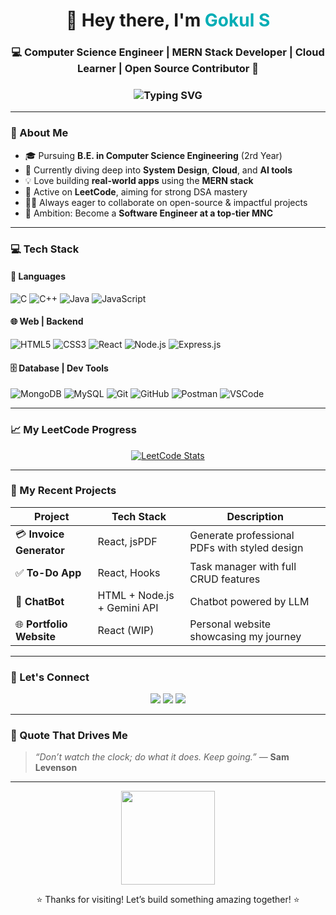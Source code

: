 <!-- Profile README -->

<h1 align="center">👋 Hey there, I'm <span style="color:#00ADB5">Gokul S</span></h1>
<h3 align="center">💻 Computer Science Engineer | MERN Stack Developer | Cloud Learner | Open Source Contributor 🚀</h3>
<div align="center">
  <h3>
    <img src="https://readme-typing-svg.herokuapp.com?font=Fira+Code&size=22&pause=1000&color=00ADB5&center=true&vCenter=true&width=450&lines=I+am+a+Full+Stack+Developer;Software+Engineer;Always+Learning+New+Tech+💻" alt="Typing SVG" />
  </h3>
</div>


---

### 🧠 About Me

- 🎓 Pursuing **B.E. in Computer Science Engineering** (2rd Year)  
- 🚀 Currently diving deep into **System Design**, **Cloud**, and **AI tools**
- 💡 Love building **real-world apps** using the **MERN stack**
- 🔭 Active on **LeetCode**, aiming for strong DSA mastery  
- 👨‍💻 Always eager to collaborate on open-source & impactful projects
- 🎯 Ambition: Become a **Software Engineer at a top-tier MNC**

---

### 💻 Tech Stack

#### 💬 Languages  
![C](https://img.shields.io/badge/C-00599C?style=for-the-badge&logo=c&logoColor=white)
![C++](https://img.shields.io/badge/C++-00599C?style=for-the-badge&logo=c%2B%2B&logoColor=white)
![Java](https://img.shields.io/badge/Java-ED8B00?style=for-the-badge&logo=java&logoColor=white)
![JavaScript](https://img.shields.io/badge/JavaScript-F7DF1E?style=for-the-badge&logo=javascript&logoColor=black)

#### 🌐 Web | Backend  
![HTML5](https://img.shields.io/badge/HTML5-E34F26?style=for-the-badge&logo=html5&logoColor=white)
![CSS3](https://img.shields.io/badge/CSS3-1572B6?style=for-the-badge&logo=css3&logoColor=white)
![React](https://img.shields.io/badge/React-20232A?style=for-the-badge&logo=react&logoColor=61DAFB)
![Node.js](https://img.shields.io/badge/Node.js-339933?style=for-the-badge&logo=node.js&logoColor=white)
![Express.js](https://img.shields.io/badge/Express.js-000000?style=for-the-badge&logo=express&logoColor=white)

#### 🗄️ Database | Dev Tools  
![MongoDB](https://img.shields.io/badge/MongoDB-4EA94B?style=for-the-badge&logo=mongodb&logoColor=white)
![MySQL](https://img.shields.io/badge/MySQL-00758F?style=for-the-badge&logo=mysql&logoColor=white)
![Git](https://img.shields.io/badge/Git-F05032?style=for-the-badge&logo=git&logoColor=white)
![GitHub](https://img.shields.io/badge/GitHub-181717?style=for-the-badge&logo=github&logoColor=white)
![Postman](https://img.shields.io/badge/Postman-FF6C37?style=for-the-badge&logo=postman&logoColor=white)
![VSCode](https://img.shields.io/badge/VSCode-007ACC?style=for-the-badge&logo=visual-studio-code&logoColor=white)

---

### 📈 My LeetCode Progress

<p align="center">
  <a href="https://leetcode.com/go_123/">
    <img src="https://leetcard.jacoblin.cool/go_123?theme=dark&font=Karma&ext=heatmap" alt="LeetCode Stats" />
  </a>
</p>

---

### 🚀 My Recent Projects

| Project | Tech Stack | Description |
|--------|------------|-------------|
| 💳 **Invoice Generator** | React, jsPDF | Generate professional PDFs with styled design |
| ✅ **To-Do App** | React, Hooks | Task manager with full CRUD features |
| 🤖 **ChatBot** | HTML + Node.js + Gemini API | Chatbot powered by LLM |
| 🌐 **Portfolio Website** | React (WIP) | Personal website showcasing my journey |

---

### 🔗 Let's Connect

<p align="center">
  <a href="https://www.linkedin.com/in/gokul-sg-94819432a"><img src="https://img.shields.io/badge/LinkedIn-blue?style=for-the-badge&logo=linkedin" /></a>
  <a href="https://leetcode.com/go_123/"><img src="https://img.shields.io/badge/LeetCode-orange?style=for-the-badge&logo=leetcode&logoColor=white" /></a>
  <a href="mailto:sggokul762@gmail.com"><img src="https://img.shields.io/badge/Email-D14836?style=for-the-badge&logo=gmail&logoColor=white" /></a>
</p>

---


### 📜 Quote That Drives Me

> *“Don’t watch the clock; do what it does. Keep going.”* — **Sam Levenson**

---

<p align="center">
  <img src="https://media.giphy.com/media/v1.Y2lkPTc5MGI3NjExdW02eWk0eTR1YW84MmEyY3Rjd2ExMXBhY3J2cXRmdDRxYzY2YXJ2bCZlcD12MV9naWZzX3NlYXJjaCZjdD1n/juua9i2c2fA0AIp2iq/giphy.gif" height="150" />
</p>

<p align="center">⭐ Thanks for visiting! Let’s build something amazing together! ⭐</p>
